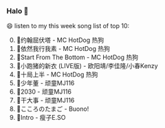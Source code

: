 

### Halo 👋

😄 listen to my this week song list of top 10:

0. 🌈约翰屈伏塔 - MC HotDog 热狗
1. 🌈依然我行我素 - MC HotDog 热狗
2. 🌈Start From The Bottom - MC HotDog 热狗
3. 🌈小跑猪的新衣 (LIVE版) - 欧阳靖/李佳隆/小春Kenzy
4. 🌈十局上半 - MC HotDog 热狗
5. 🌈少年董 - 顽童MJ116
6. 🌈2030 - 顽童MJ116
7. 🌈干大事 - 顽童MJ116
8. 🌈こころのたまご - Buono!
9. 🌈Intro - 瘦子E.SO

